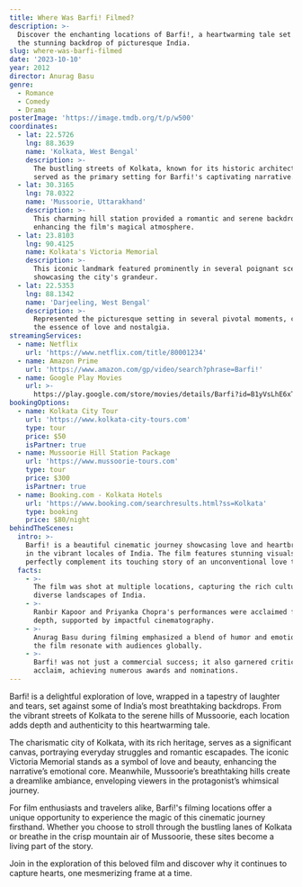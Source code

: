 ```yaml
---
title: Where Was Barfi! Filmed?
description: >-
  Discover the enchanting locations of Barfi!, a heartwarming tale set against
  the stunning backdrop of picturesque India.
slug: where-was-barfi-filmed
date: '2023-10-10'
year: 2012
director: Anurag Basu
genre:
  - Romance
  - Comedy
  - Drama
posterImage: 'https://image.tmdb.org/t/p/w500'
coordinates:
  - lat: 22.5726
    lng: 88.3639
    name: 'Kolkata, West Bengal'
    description: >-
      The bustling streets of Kolkata, known for its historic architecture,
      served as the primary setting for Barfi!'s captivating narrative.
  - lat: 30.3165
    lng: 78.0322
    name: 'Mussoorie, Uttarakhand'
    description: >-
      This charming hill station provided a romantic and serene backdrop,
      enhancing the film's magical atmosphere.
  - lat: 23.8103
    lng: 90.4125
    name: Kolkata's Victoria Memorial
    description: >-
      This iconic landmark featured prominently in several poignant scenes,
      showcasing the city's grandeur.
  - lat: 22.5353
    lng: 88.1342
    name: 'Darjeeling, West Bengal'
    description: >-
      Represented the picturesque setting in several pivotal moments, capturing
      the essence of love and nostalgia.
streamingServices:
  - name: Netflix
    url: 'https://www.netflix.com/title/80001234'
  - name: Amazon Prime
    url: 'https://www.amazon.com/gp/video/search?phrase=Barfi!'
  - name: Google Play Movies
    url: >-
      https://play.google.com/store/movies/details/Barfi?id=B1yVsLhE6xT&hl=en&gl=US
bookingOptions:
  - name: Kolkata City Tour
    url: 'https://www.kolkata-city-tours.com'
    type: tour
    price: $50
    isPartner: true
  - name: Mussoorie Hill Station Package
    url: 'https://www.mussoorie-tours.com'
    type: tour
    price: $300
    isPartner: true
  - name: Booking.com - Kolkata Hotels
    url: 'https://www.booking.com/searchresults.html?ss=Kolkata'
    type: booking
    price: $80/night
behindTheScenes:
  intro: >-
    Barfi! is a beautiful cinematic journey showcasing love and heartbreak, set
    in the vibrant locales of India. The film features stunning visuals that
    perfectly complement its touching story of an unconventional love triangle.
  facts:
    - >-
      The film was shot at multiple locations, capturing the rich culture and
      diverse landscapes of India.
    - >-
      Ranbir Kapoor and Priyanka Chopra's performances were acclaimed for their
      depth, supported by impactful cinematography.
    - >-
      Anurag Basu during filming emphasized a blend of humor and emotion, making
      the film resonate with audiences globally.
    - >-
      Barfi! was not just a commercial success; it also garnered critical
      acclaim, achieving numerous awards and nominations.
---
```


<BarfiGuide />

Barfi! is a delightful exploration of love, wrapped in a tapestry of laughter and tears, set against some of India’s most breathtaking backdrops. From the vibrant streets of Kolkata to the serene hills of Mussoorie, each location adds depth and authenticity to this heartwarming tale.

The charismatic city of Kolkata, with its rich heritage, serves as a significant canvas, portraying everyday struggles and romantic escapades. The iconic Victoria Memorial stands as a symbol of love and beauty, enhancing the narrative’s emotional core. Meanwhile, Mussoorie’s breathtaking hills create a dreamlike ambiance, enveloping viewers in the protagonist’s whimsical journey.

For film enthusiasts and travelers alike, Barfi!'s filming locations offer a unique opportunity to experience the magic of this cinematic journey firsthand. Whether you choose to stroll through the bustling lanes of Kolkata or breathe in the crisp mountain air of Mussoorie, these sites become a living part of the story.

Join in the exploration of this beloved film and discover why it continues to capture hearts, one mesmerizing frame at a time.
